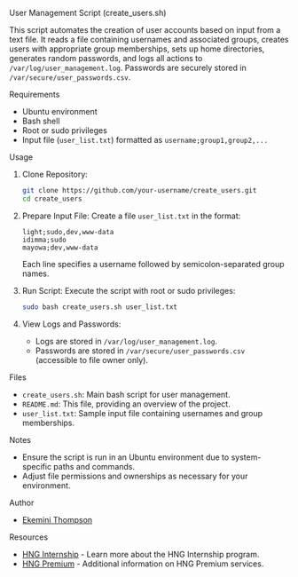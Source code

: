 User Management Script (create_users.sh)

This script automates the creation of user accounts based on input from a text file. It reads a file containing usernames and associated groups, creates users with appropriate group memberships, sets up home directories, generates random passwords, and logs all actions to `/var/log/user_management.log`. Passwords are securely stored in `/var/secure/user_passwords.csv`.

Requirements

- Ubuntu environment
- Bash shell
- Root or sudo privileges
- Input file (`user_list.txt`) formatted as `username;group1,group2,...`

Usage

1. Clone Repository:
   ```bash
   git clone https://github.com/your-username/create_users.git
   cd create_users
   ```

2. Prepare Input File:
   Create a file `user_list.txt` in the format:
   ```plaintext
   light;sudo,dev,www-data
   idimma;sudo
   mayowa;dev,www-data
   ```
   Each line specifies a username followed by semicolon-separated group names.

3. Run Script:
   Execute the script with root or sudo privileges:
   ```bash
   sudo bash create_users.sh user_list.txt
   ```

4. View Logs and Passwords:
   - Logs are stored in `/var/log/user_management.log`.
   - Passwords are stored in `/var/secure/user_passwords.csv` (accessible to file owner only).

Files

- `create_users.sh`: Main bash script for user management.
- `README.md`: This file, providing an overview of the project.
- `user_list.txt`: Sample input file containing usernames and group memberships.

Notes

- Ensure the script is run in an Ubuntu environment due to system-specific paths and commands.
- Adjust file permissions and ownerships as necessary for your environment.

Author

- [Ekemini Thompson](https://github.com/ekemini-thompson)

Resources

- [HNG Internship](https://hng.tech/internship) - Learn more about the HNG Internship program.
- [HNG Premium](https://hng.tech/premium) - Additional information on HNG Premium services.
